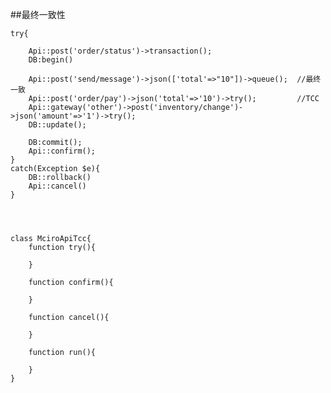 ##最终一致性


    try{
        
        Api::post('order/status')->transaction();
        DB:begin()
        
        Api::post('send/message')->json(['total'=>"10"])->queue();  //最终一致
        Api::post('order/pay')->json('total'=>'10')->try();         //TCC
        Api::gateway('other')->post('inventory/change')->json('amount'=>'1')->try();
        DB::update();

        DB:commit();
        Api::confirm();
    }
    catch(Exception $e){
        DB::rollback()
        Api::cancel()
    }
    
    
    
    
    class MciroApiTcc{
        function try(){
            
        }
        
        function confirm(){
            
        }
        
        function cancel(){
            
        }
        
        function run(){
            
        }
    }

    